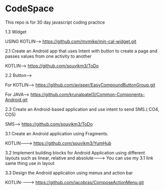 # CodeSpace
This repo is for 30 day javascript coding practice

1.3 Widget

USING KOTLIN--> https://github.com/mvmike/min-cal-widget.git

2.1 Create an Android app that uses Intent with button to create a page and passes values from one activity to another

KOTLIN--> https://github.com/souvikm3/ToDo

2.2 Button-->

For KOTLIN--> https://github.com/avisper/EasyCompoundButtonGroup.git

For JAVA--> https://github.com/krunalpatel3/Common-Components-Android.git

2.3 Create an Android-based application and use intent to send SMS.( CO4, CO5)

SMS--> https://github.com/souvikm3/ToDo

3.1 Create an Android application using Fragments.

KOTLIN---> https://github.com/souvikm3/YumHub

3.2 Implement building blocks for Android Application using different layouts such as linear, relative and absolute---> You can use my 3.1 link same thing use in layout

3.3 Design the Android application using menus and action bar

KOTLIN----> https://github.com/jacobras/ComposeActionMenu.git
